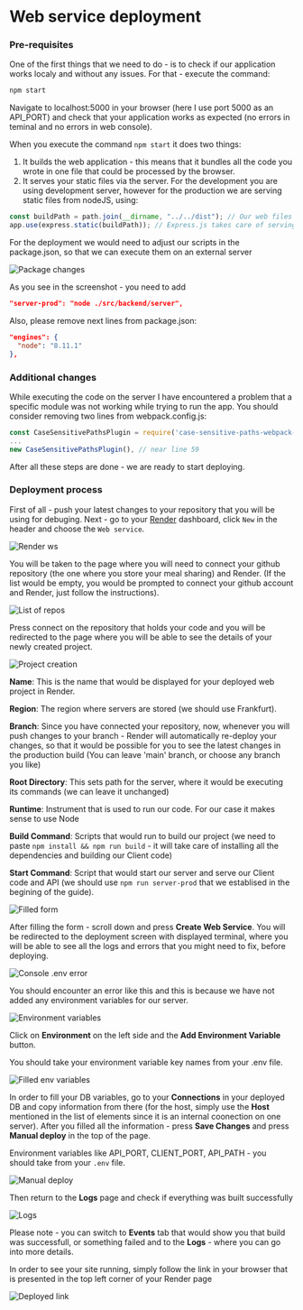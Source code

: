 # Web service deployment
### Pre-requisites
One of the first things that we need to do - is to check if our application works localy and without any issues. For that - execute the command:
``` sh
npm start
```
Navigate to localhost:5000 in your browser (here I use port 5000 as an API_PORT) and check that your application works as expected (no errors in teminal and no errors in web console).

When you execute the command `npm start` it does two things:
1. It builds the web application - this means that it bundles all the code you wrote in one file that could be processed by the browser.
2. It serves your static files via the server. For the development you are using development server, however for the production we are serving static files from nodeJS, using:

``` js
const buildPath = path.join(__dirname, "../../dist"); // Our web files are generated to the dist folder if not chosen otherwise
app.use(express.static(buildPath)); // Express.js takes care of serving stativ files
```
For the deployment we would need to adjust our scripts in the package.json, so that we can execute them on an external server

![Package changes](ws_1.png)

As you see in the screenshot - you need to add 

``` json
"server-prod": "node ./src/backend/server",
```
Also, please remove next lines from package.json:
```json
"engines": {
  "node": "8.11.1"
},
```
### Additional changes
While executing the code on the server I have encountered a problem that a specific module was not working while trying to run the app. You should consider removing two lines from webpack.config.js:
``` js
const CaseSensitivePathsPlugin = require('case-sensitive-paths-webpack-plugin'); // near line 3
...
new CaseSensitivePathsPlugin(), // near line 59
```
After all these steps are done - we are ready to start deploying.

### Deployment process
First of all - push your latest changes to your repository that you will be using for debuging.
Next - go to your [Render](https://render.com/) dashboard, click `New` in the header and choose the `Web service`.

![Render ws](ws_2.png)

You will be taken to the page where you will need to connect your github repository (the one where you store your meal sharing) and Render. (If the list would be empty, you would be prompted to connect your github account and Render, just follow the instructions).

![List of repos](ws_3.png)

Press connect on the repository that holds your code and you will be redirected to the page where you will be able to see the details of your newly created project.

![Project creation](ws_4.png)

**Name**: This is the name that would be displayed for your deployed web project in Render.

**Region**: The region where servers are stored (we should use Frankfurt).

**Branch**: Since you have connected your repository, now, whenever you will push changes to your branch - Render will automatically re-deploy your changes, so that it would be possible for you to see the latest changes in the production build (You can leave 'main' branch, or choose any branch you like)

**Root Directory**: This sets path for the server, where it would be executing its commands (we can leave it unchanged)

**Runtime**: Instrument that is used to run our code. For our case it makes sense to use Node

**Build Command**: Scripts that would run to build our project (we need to paste `npm install && npm run build` - it will take care of installing all the dependencies and building our Client code)

**Start Command**: Script that would start our server and serve our Client code and API (we should use `npm run server-prod` that we establised in the begining of the guide).

![Filled form](ws_5.png)

After filling the form - scroll down and press **Create Web Service**.
You will be redirected to the deployment screen with displayed terminal, where you will be able to see all the logs and errors that you might need to fix, before deploying.

![Console .env error](ws_6.png)

You should encounter an error like this and this is because we have not added any environment variables for our server.

![Environment variables](ws_7.png)

Click on **Environment** on the left side and the **Add Environment Variable** button.

You should take your environment variable key names from your .env file. 

![Filled env variables](ws_8.png)

In order to fill your DB variables, go to your **Connections** in your deployed DB and copy information from there (for the host, simply use the **Host** mentioned in the list of elements since it is an internal coonection on one server). After you filled all the information - press **Save Changes** and press **Manual deploy** in the top of the page.

Environment variables like API_PORT, CLIENT_PORT, API_PATH - you should take from your `.env` file.

![Manual deploy](ws_9.png)

Then return to the **Logs** page and check if everything was built successfully

![Logs](ws_10.png)

Please note - you can switch to **Events** tab that would show you that build was successfull, or something failed and to the **Logs** - where you can go into more details.

In order to see your site running, simply follow the link in your browser that is presented in the top left corner of your Render page 

![Deployed link](ws_11.png)
